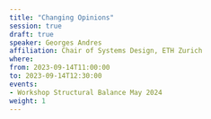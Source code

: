 ```yaml
---
title: "Changing Opinions"
session: true
draft: true
speaker: Georges Andres
affiliation: Chair of Systems Design, ETH Zurich
where:
from: 2023-09-14T11:00:00
to: 2023-09-14T12:30:00
events:
- Workshop Structural Balance May 2024
weight: 1
---
```

